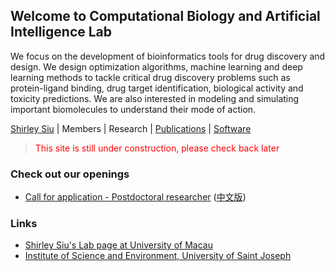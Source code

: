 ## Welcome to Computational Biology and Artificial Intelligence Lab

We focus on the development of bioinformatics tools for drug discovery and design. We design optimization algorithms, machine learning and deep learning methods to tackle critical drug discovery problems such as protein-ligand binding, drug target identification, biological activity and toxicity predictions. We are also interested in modeling and simulating important biomolecules to understand their mode of action.

[Shirley Siu](shirleysiu.md) | Members | Research | [Publications](publications.md) | [Software](https://app.cbbio.online)

> <span style="color:red">This site is still under construction, please check back later</span>


### Check out our openings
- [Call for application - Postdoctoral researcher](vacancy.md) ([中文版](vacancy_cn.md))


<!--- <img src="images/adsorb.jpg" width="200"><img src="images/dock.jpg" width="190"><img src="images/ml.jpg" width="195"><img src="images/vs.jpg" width="196">
--->




### Links
- [Shirley Siu's Lab page at University of Macau](https://cbbio.online)
- [Institute of Science and Environment, University of Saint Joseph](http://ise.usj.edu.mo/)
